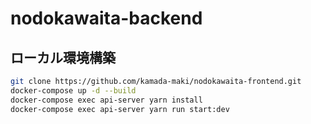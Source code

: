 # nodokawaita-backend


## ローカル環境構築
```bash
git clone https://github.com/kamada-maki/nodokawaita-frontend.git
docker-compose up -d --build
docker-compose exec api-server yarn install
docker-compose exec api-server yarn run start:dev
```
